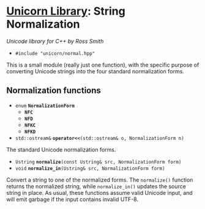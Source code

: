 # [Unicorn Library](index.html): String Normalization #

_Unicode library for C++ by Ross Smith_

* `#include "unicorn/normal.hpp"`

This is a small module (really just one function), with the specific purpose
of converting Unicode strings into the four standard normalization forms.

## Normalization functions ##

* `enum` **`NormalizationForm`**
    * **`NFC`**
    * **`NFD`**
    * **`NFKC`**
    * **`NFKD`**
* `std::ostream&` **`operator<<`**`(std::ostream& o, NormalizationForm n)`

The standard Unicode normalization forms.

* `Ustring` **`normalize`**`(const Ustring& src, NormalizationForm form)`
* `void` **`normalize_in`**`(Ustring& src, NormalizationForm form)`

Convert a string to one of the normalized forms. The `normalize()` function
returns the normalized string, while `normalize_in()` updates the source
string in place. As usual, these functions assume valid Unicode input, and
will emit garbage if the input contains invalid UTF-8.
